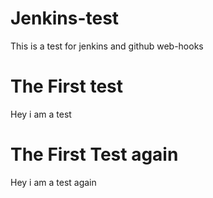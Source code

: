 # Jenkins-test
This is a test for jenkins and github web-hooks

# The First test
Hey i am a test

# The First Test again
Hey i am a test again
